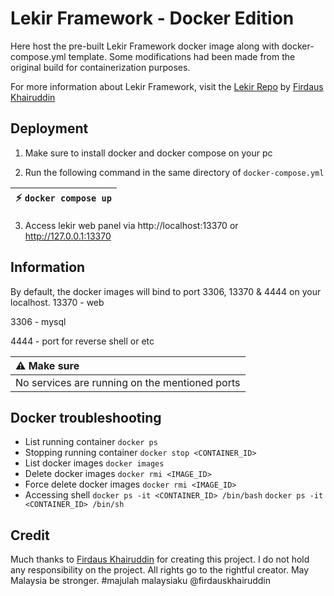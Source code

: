 # Lekir Framework - Docker Edition
Here host the pre-built Lekir Framework docker image along with docker-compose.yml template. Some modifications had been made from the original build for containerization purposes.

For more information about Lekir Framework, visit the [Lekir Repo](https://github.com/firdauskhairuddin/lekir) by [Firdaus Khairuddin](https://github.com/firdauskhairuddin)


##  Deployment

1. Make sure to install docker and docker compose on your pc

2. Run the following command in the same directory of `docker-compose.yml`

| :zap:        `docker compose up`   |
|-----------------------------------------|


3. Access lekir web panel via http://localhost:13370 or http://127.0.0.1:13370

##  Information 
By default, the docker images will bind to port 3306, 13370 & 4444 on your localhost.
13370 - web     

3306 - mysql     

4444 - port for reverse shell or etc   

| :warning: Make sure|
|:---------------------------|
| No services are running on the mentioned ports      |


## Docker troubleshooting

 - List running container
`docker ps`
 - Stopping running container
`docker stop <CONTAINER_ID>`
 - List docker images
`docker images`
 - Delete docker images
`docker rmi <IMAGE_ID>`
 - Force delete docker images
`docker rmi <IMAGE_ID>`
 - Accessing shell
`docker ps -it <CONTAINER_ID> /bin/bash`
`docker ps -it <CONTAINER_ID> /bin/sh`

## Credit
Much thanks to [Firdaus Khairuddin](https://my.linkedin.com/in/firdauskhairuddin) for creating this project. 
I do not hold any responsibility on the project. All rights go to the rightful creator.
May Malaysia be stronger.
#majulah malaysiaku @firdauskhairuddin
